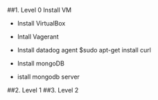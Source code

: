 ##1. Level 0 Install VM

  * Install VirtualBox
  * Intall Vagerant

  * Install datadog agent
    $sudo apt-get install curl
  * Install mongoDB
  * istall mongodb server 
 


##2. Level 1
##3. Level 2